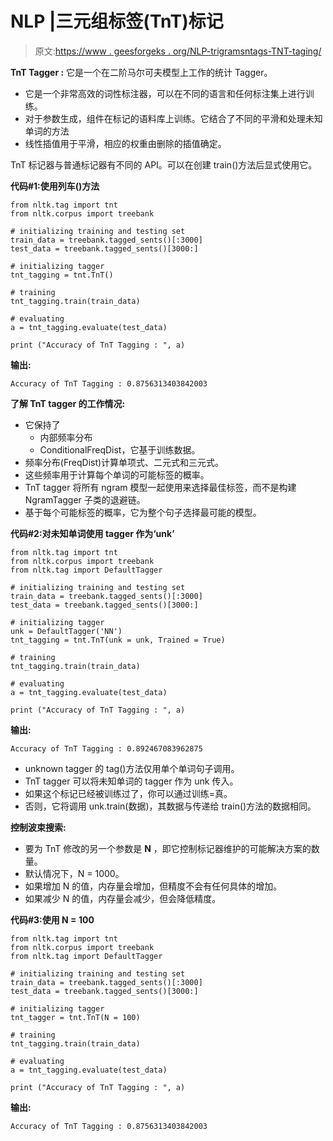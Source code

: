 # NLP |三元组标签(TnT)标记

> 原文:[https://www . geesforgeks . org/NLP-trigramsntags-TNT-taging/](https://www.geeksforgeeks.org/nlp-trigramsntags-tnt-tagging/)

**TnT Tagger :** 它是一个在二阶马尔可夫模型上工作的统计 Tagger。

*   它是一个非常高效的词性标注器，可以在不同的语言和任何标注集上进行训练。
*   对于参数生成，组件在标记的语料库上训练。它结合了不同的平滑和处理未知单词的方法
*   线性插值用于平滑，相应的权重由删除的插值确定。

TnT 标记器与普通标记器有不同的 API。可以在创建 train()方法后显式使用它。

**代码#1:使用列车()方法**

```
from nltk.tag import tnt
from nltk.corpus import treebank

# initializing training and testing set    
train_data = treebank.tagged_sents()[:3000]
test_data = treebank.tagged_sents()[3000:]

# initializing tagger
tnt_tagging = tnt.TnT()

# training
tnt_tagging.train(train_data)

# evaluating
a = tnt_tagging.evaluate(test_data)

print ("Accuracy of TnT Tagging : ", a)
```

**输出:**

```
Accuracy of TnT Tagging : 0.8756313403842003

```

**了解 TnT tagger 的工作情况:**

*   它保持了
    *   内部频率分布
    *   ConditionalFreqDist，它基于训练数据。
*   频率分布(FreqDist)计算单项式、二元式和三元式。
*   这些频率用于计算每个单词的可能标签的概率。
*   TnT tagger 将所有 ngram 模型一起使用来选择最佳标签，而不是构建 NgramTagger 子类的退避链。
*   基于每个可能标签的概率，它为整个句子选择最可能的模型。

**代码#2:对未知单词使用 tagger 作为‘unk’**

```
from nltk.tag import tnt
from nltk.corpus import treebank
from nltk.tag import DefaultTagger

# initializing training and testing set    
train_data = treebank.tagged_sents()[:3000]
test_data = treebank.tagged_sents()[3000:]

# initializing tagger
unk = DefaultTagger('NN')
tnt_tagging = tnt.TnT(unk = unk, Trained = True)

# training 
tnt_tagging.train(train_data)

# evaluating
a = tnt_tagging.evaluate(test_data)

print ("Accuracy of TnT Tagging : ", a)
```

**输出:**

```
Accuracy of TnT Tagging : 0.892467083962875

```

*   unknown tagger 的 tag()方法仅用单个单词句子调用。
*   TnT tagger 可以将未知单词的 tagger 作为 unk 传入。
*   如果这个标记已经被训练过了，你可以通过训练=真。
*   否则，它将调用 unk.train(数据)，其数据与传递给 train()方法的数据相同。

**控制波束搜索:**

*   要为 TnT 修改的另一个参数是 **N** ，即它控制标记器维护的可能解决方案的数量。
*   默认情况下，N = 1000。
*   如果增加 N 的值，内存量会增加，但精度不会有任何具体的增加。
*   如果减少 N 的值，内存量会减少，但会降低精度。

**代码#3:使用 N = 100**

```
from nltk.tag import tnt
from nltk.corpus import treebank
from nltk.tag import DefaultTagger

# initializing training and testing set    
train_data = treebank.tagged_sents()[:3000]
test_data = treebank.tagged_sents()[3000:]

# initializing tagger
tnt_tagger = tnt.TnT(N = 100)

# training 
tnt_tagging.train(train_data)

# evaluating
a = tnt_tagging.evaluate(test_data)

print ("Accuracy of TnT Tagging : ", a)
```

**输出:**

```
Accuracy of TnT Tagging : 0.8756313403842003

```